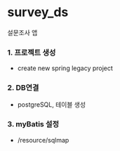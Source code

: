 # survey_ds
설문조사 앱

### 1. 프로젝트 생성
- create new spring legacy project

### 2. DB연결
- postgreSQL, 테이블 생성

### 3. myBatis 설정
- /resource/sqlmap